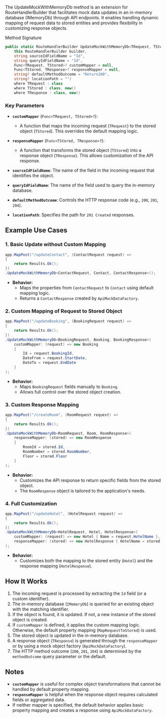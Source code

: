 The UpdateMockWithMemoryDb method is an extension for RouteHandlerBuilder that facilitates mock data updates in an in-memory database (IMemoryDb) through API endpoints. It enables handling dynamic mapping of request data to stored entities and provides flexibility in customizing response objects.

Method Signature

```csharp
public static RouteHandlerBuilder UpdateMockWithMemoryDb<TRequest, TStored, TResponse>(
    this RouteHandlerBuilder builder,
    string sourceIdFieldName = "Id",
    string queryIdFieldName = "Id",
    Func<TRequest, TStored>? customMapper = null,
    Func<TStored, TResponse>? responseMapper = null,
    string? defaultMethodOutcome = "Return200",
    string? locationPath = "")
    where TRequest : class
    where TStored : class, new()
    where TResponse : class, new()
```

### Key Parameters

- **`customMapper`** (`Func<TRequest, TStored>?`):
    
    - A function that maps the incoming request (`TRequest`) to the stored object (`TStored`). This overrides the default mapping logic.
- **`responseMapper`** (`Func<TStored, TResponse>?`):
    
    - A function that transforms the stored object (`TStored`) into a response object (`TResponse`). This allows customization of the API response.
- **`sourceIdFieldName`**: The name of the field in the incoming request that identifies the object.
    
- **`queryIdFieldName`**: The name of the field used to query the in-memory database.
    
- **`defaultMethodOutcome`**: Controls the HTTP response code (e.g., `200`, `201`, `204`).
    
- **`locationPath`**: Specifies the path for `201 Created` responses.
    

## Example Use Cases

### 1. Basic Update without Custom Mapping

```csharp
app.MapPost("/updateContact", (ContactRequest request) =>
{
    return Results.Ok();
})
.UpdateMockWithMemoryDb<ContactRequest, Contact, ContactResponse>();
```

- **Behavior:**
    - Maps the properties from `ContactRequest` to `Contact` using default mapping logic.
    - Returns a `ContactResponse` created by `ApiMockDataFactory`.

### 2. Custom Mapping of Request to Stored Object

```csharp
app.MapPost("/updateBooking", (BookingRequest request) =>
{
    return Results.Ok();
})
.UpdateMockWithMemoryDb<BookingRequest, Booking, BookingResponse>(
    customMapper: (request) => new Booking
    {
        Id = request.BookingId,
        DateFrom = request.StartDate,
        DateTo = request.EndDate
    }
);
```

- **Behavior:**
    - Maps `BookingRequest` fields manually to `Booking`.
    - Allows full control over the stored object creation.

### 3. Custom Response Mapping

```csharp
app.MapPost("/createRoom", (RoomRequest request) =>
{
    return Results.Ok();
})
.UpdateMockWithMemoryDb<RoomRequest, Room, RoomResponse>(
    responseMapper: (stored) => new RoomResponse
    {
        RoomId = stored.Id,
        RoomNumber = stored.RoomNumber,
        Floor = stored.Floor
    }
);
```

- **Behavior:**
    - Customizes the API response to return specific fields from the stored object.
    - The `RoomResponse` object is tailored to the application's needs.

### 4. Full Customization

```csharp
app.MapPost("/updateHotel", (HotelRequest request) =>
{
    return Results.Ok();
})
.UpdateMockWithMemoryDb<HotelRequest, Hotel, HotelResponse>(
    customMapper: (request) => new Hotel { Name = request.HotelName },
    responseMapper: (stored) => new HotelResponse { HotelName = stored.Name }
);
```

- **Behavior:**
    - Customizes both the mapping to the stored entity (`Hotel`) and the response mapping (`HotelResponse`).

## How It Works

1. The incoming request is processed by extracting the `Id` field (or a custom identifier).
2. The in-memory database (`IMemoryDb`) is queried for an existing object with the matching identifier.
3. If the object is found, it is updated. If not, a new instance of the stored object is created.
4. If `customMapper` is defined, it applies the custom mapping logic. Otherwise, the default property mapping (`MapRequestToStored`) is used.
5. The stored object is updated in the in-memory database.
6. A response object (`TResponse`) is generated through the `responseMapper` or by using a mock object factory (`ApiMockDataFactory`).
7. The HTTP method outcome (`200`, `201`, `204`) is determined by the `methodOutcome` query parameter or the default.

## Notes

- **`customMapper`** is useful for complex object transformations that cannot be handled by default property mapping.
- **`responseMapper`** is helpful when the response object requires calculated fields or aggregated data.
- If neither mapper is specified, the default behavior applies basic property mapping and creates a response using `ApiMockDataFactory`.
